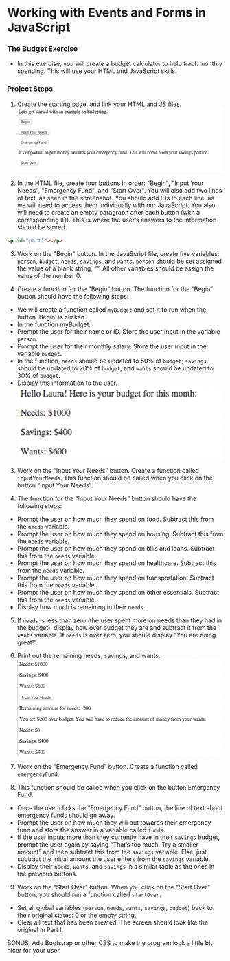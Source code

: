 # Working with Events and Forms in JavaScript

### The Budget Exercise

- In this exercise, you will create a budget calculator to help track monthly spending. This will use your HTML and JavaScript skills.


### Project Steps

1. Create the starting page, and link your HTML and JS files.
![Initial Landing Page](/project/images/image1.png "Initial Landing Page")

2. In the HTML file, create four buttons in order: "Begin", "Input Your Needs", "Emergency Fund", and "Start Over". You will also add two lines of text, as seen in the screenshot. You should add IDs to each line, as we will need to access them individually with our JavaScript. You also will need to create an empty paragraph after each button (with a corresponding ID). This is where the user’s answers to the information should be stored. 

``` html
<p id="part1"></p>
```

3. Work on the "Begin" button. In the JavaScript file, create five variables: `person`, `budget`, `needs`, `savings`, and `wants`. `person` should be set assigned the value of a blank string, “”. All other variables should be assign the value of the number 0.


4. Create a function for the "Begin" button. The function for the “Begin” button should have the following steps:
- We will create a function called `myBudget` and set it to run when the button ‘Begin’ is clicked.
- In the function myBudget:
- Prompt the user for their name or ID. Store the user input in the variable `person`.
- Prompt the user for their monthly salary. Store the user input in the variable `budget`. 
- In the function, `needs` should be updated to 50% of `budget`; `savings` should be updated to 20% of `budget`; and `wants` should be updated to 30% of `budget`.
- Display this information to the user.
![Begin Update](/project/images/image2.png "Begin Update")


3. Work on the “Input Your Needs” button. Create a function called `inputYourNeeds`. This function should be called when you click on the button “Input Your Needs”.
 
4. The function for the “Input Your Needs” button should have the following steps:
- Prompt the user on how much they spend on food. Subtract this from the `needs` variable.
- Prompt the user on how much they spend on housing. Subtract this from the `needs` variable.
- Prompt the user on how much they spend on bills and loans. Subtract this from the `needs` variable.
- Prompt the user on how much they spend on healthcare. Subtract this from the `needs` variable.
- Prompt the user on how much they spend on transportation. Subtract this from the `needs` variable.
- Prompt the user on how much they spend on other essentials. Subtract this from the `needs` variable. 
- Display how much is remaining in their `needs`.
 
5. If `needs` is less than zero (the user spent more on needs than they had in the budget), display how over budget they are and subtract it from the `wants` variable. If `needs` is over zero, you should display “You are doing great!”.
 
6. Print out the remaining needs, savings, and wants.
![Needs Update](/project/images/image3.png "Needs Update")


7. Work on the “Emergency Fund” button. Create a function called `emergencyFund`. 

8. This function should be called when you click on the button Emergency Fund.
- Once the user clicks the “Emergency Fund” button, the line of text about emergency funds should go away.
- Prompt the user on how much they will put towards their emergency fund and store the answer in a variable called `funds`. 
- If the user inputs more than they currently have in their `savings` budget, prompt the user again by saying “That’s too much. Try a smaller amount” and then subtract this from the `savings` variable. Else, just subtract the initial amount the user enters from the `savings` variable.
- Display their `needs`, `wants`, and `savings` in a similar table as the ones in the previous buttons.
 
 
9. Work on the “Start Over” button. When you click on the “Start Over” button, you should run a function called `startOver`.
- Set all global variables (`person`, `needs`, `wants`, `savings`, `budget`) back to their original states: 0 or the empty string.
- Clear all text that has been created. The screen should look like the original in Part I.

BONUS: Add Bootstrap or other CSS to make the program look a little bit nicer for your user.
